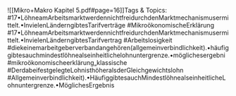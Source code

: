 
![[Mikro+Makro Kapitel 5.pdf#page=16]]Tags & Topics:
   #17•LöhneamArbeitsmarktwerdennichtfreidurchdenMarktmechanismusermittelt.•InvielenLänderngibtesTarifverträge
   #MikroökonomischeErklärung
   #17•LöhneamArbeitsmarktwerdennichtfreidurchdenMarktmechanismusermittelt.•InvielenLänderngibtesTarifvertrag
   #Arbeitslosigkeit
   #diekeinemarbeitgeberverbandangehören(allgemeinverbindlichkeit).•häufiggibtesauchmindestlöhnealseinheitlichelohnuntergrenze.•möglichesergebni
   #mikroökonomischeerklärung„klassische
   #DerdabeifestgelegteLohnisthöheralsderGleichgewichtslohn
   #Allgemeinverbindlichkeit).•HäufiggibtesauchMindestlöhnealseinheitlicheLohnuntergrenze.•MöglichesErgebnis